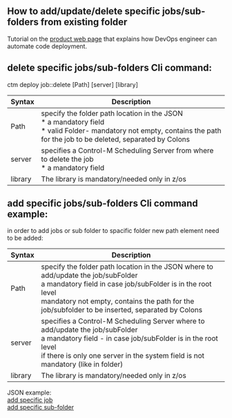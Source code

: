 ## How to add/update/delete specific jobs/sub-folders from existing folder

Tutorial on the [product web page](https://docs.bmc.com/docs/display/workloadautomation/Tutorial+-+Automating+code+deployment)
that explains how DevOps engineer can automate code deployment.

## delete specific jobs/sub-folders Cli command:

ctm deploy job::delete [Path] [server] [library]
  
  | Syntax | Description |
| ----------- | ----------- |
| Path | specify the folder path location in the JSON <br/> * a mandatory field <br/> * valid Folder-  mandatory not empty, contains the path for the job to be deleted, separated by Colons |
| server | specifies a Control-M Scheduling Server from where to delete the job  <br/>  * a mandatory field |
| library  | The library is mandatory/needed only in z/os |
  

## add specific jobs/sub-folders Cli command example:

in order to add jobs or sub folder to spacific folder new path element need to be added:

| Syntax | Description |
| ----------- | ----------- |
| Path  | specify the folder path location in the JSON where to add/update the job/subFolder <br/> a mandatory field in case job/subFolder is in the root level <br/> mandatory not empty, contains the path for the job/subfolder to be inserted, separated by Colons |
| server  | specifies a Control-M Scheduling Server where to add/update the job/subFolder <br/> a mandatory field  - in case job/subFolder is in the root level <br/> if there is only one server in the system field is not mandatory (like in folder)  |
| library  | The library is mandatory/needed only in z/os |

JSON example:<br/>
[add specific job](https://github.com/eitan2810/automation-api-quickstart/blob/302--Job-and-sub-folder-level-deploy/control-m/302-%20Job%20and%20sub%20folder%20level%20deploy/addJobAsRoot.json)<br/>
[add specific sub-folder](https://github.com/eitan2810/automation-api-quickstart/blob/302--Job-and-sub-folder-level-deploy/control-m/302-%20Job%20and%20sub%20folder%20level%20deploy/addSubFolderAsRoot.json)
